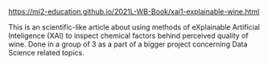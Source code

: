 https://mi2-education.github.io/2021L-WB-Book/xai1-explainable-wine.html  

This is an scientific-like article about using methods of eXplainable Artificial Inteligence (XAI) to inspect chemical factors behind perceived quality of wine. Done in a group of 3 as a part of a bigger project concerning Data Science related topics.   